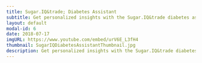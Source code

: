 ```yaml
---
title: Sugar.IQ&trade; Diabetes Assistant
subtitle: Get personalized insights with the Sugar.IQ&trade diabetes assistant.
layout: default
modal-id: 6
date: 2018-07-17
imgURL: https://www.youtube.com/embed/urV6E_L3fH4
thumbnail: SugarIQDiabetesAssistantThumbnail.jpg
description: Get personalized insights with the Sugar.IQ&trade diabetes assistant, exclusively available to people on multiple daily injections using the Guardian&trade; Connect CGM.
---
```

